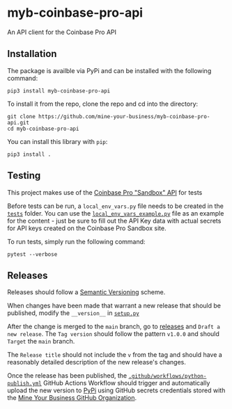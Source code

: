 # myb-coinbase-pro-api
 An API client for the Coinbase Pro API

## Installation

The package is availble via PyPi and can be installed with the following command:
```
pip3 install myb-coinbase-pro-api
```

To install it from the repo, clone the repo and cd into the directory:

```
git clone https://github.com/mine-your-business/myb-coinbase-pro-api.git
cd myb-coinbase-pro-api
```

You can install this library with `pip`:

```
pip3 install .
```

## Testing

This project makes use of the [Coinbase Pro "Sandbox" API](https://docs.pro.coinbase.com/#sandbox) for tests

Before tests can be run, a `local_env_vars.py` file needs to be created in the [`tests`](tests) folder. You can use the [`local_env_vars_example.py`](tests/local_env_vars_example.py) file as an example for the content - just be sure to fill out the API Key data with actual secrets for API keys created on the Coinbase Pro Sandbox site.

To run tests, simply run the following command:

```
pytest --verbose
```

## Releases

Releases should follow a [Semantic Versioning](https://semver.org/) scheme. 

When changes have been made that warrant a new release that should be published, modify the `__version__` in [`setup.py`](setup.py) 

After the change is merged to the `main` branch, go to [releases](https://github.com/mine-your-business/myb-coinbase-pro-api/releases) and `Draft a new release`. The `Tag version` should follow the pattern `v1.0.0` and should `Target` the `main` branch. 

The `Release title` should not include the `v` from the tag and should have a reasonably detailed description of the new release's changes. 

Once the release has been published, the [`.github/workflows/python-publish.yml`](.github/workflows/python-publish.yml) GitHub Actions Workflow should trigger and automatically upload the new version to [PyPi](https://pypi.org/) using GitHub secrets credentials stored with the [Mine Your Business GitHub Organization](https://github.com/mine-your-business).
